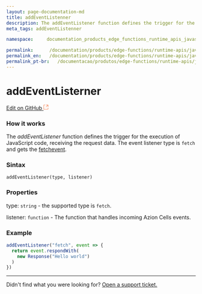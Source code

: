 ```yaml
---
layout: page-documentation-md
title: addEventListenner
description: The addEventListener function defines the trigger for the execution of JavaScript code, receiving the request data.
meta_tags: addEventListenner

namespace:     documentation_products_edge_functions_runtime_apis_javascript_event_listener

permalink:      /documentation/products/edge-functions/runtime-apis/javascript/add-event-listener/
permalink_en:   /documentation/products/edge-functions/runtime-apis/javascript/add-event-listener/
permalink_pt-br:   /documentacao/produtos/edge-functions/runtime-apis/javascript/add-event-listener/
---
```

# add**EventListerner**

[Edit on GitHub <svg width="14" height="14" xmlns="http://www.w3.org/2000/svg"><g fill="none" stroke="#F3652B"><path d="M4.81.71H.672v11.43H12.1V8.001" stroke-width=".8"/><path d="M6.87.786h5.155V5.94M6.31 6.5L12.026.786"/></g></svg>](https://github.com/aziontech/docs_en/edit/master/edge-functions/runtime-apis/javascript/add-event-listener/2021-01-14-index.md)

### How it works

The _addEventListener_ function defines the trigger for the execution of JavaScript code, receiving the request data. The event listener type is `fetch` and gets the [fetchevent](https://www.azion.com/en/documentation/products/edge-functions/runtime-apis/javascript/fetch-event/).

### Sintax

`addEventListener(type, listener)`

### Properties

type: `string` - the supported type is `fetch`.

listener: `function` - The function that handles incoming Azion Cells events. 

### Example

~~~javascript
addEventListener("fetch", event => {
  return event.respondWith(
    new Response("Hello world")
  )
})
~~~



---

Didn't find what you were looking for? [Open a support ticket.](https://tickets.azion.com/)
